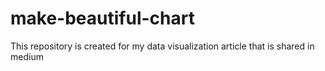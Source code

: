 # make-beautiful-chart
This repository is created for my data visualization article that is shared in medium
